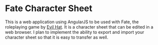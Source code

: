# Fate Character Sheet

This is a web application using AngularJS to be used with Fate, the roleplaying game by [Evil Hat](http://evilhat.com). It is a character sheet that can be edited in a web browser. I plan to implement the ability to export and import your character sheet so that it is easy to transfer as well.
